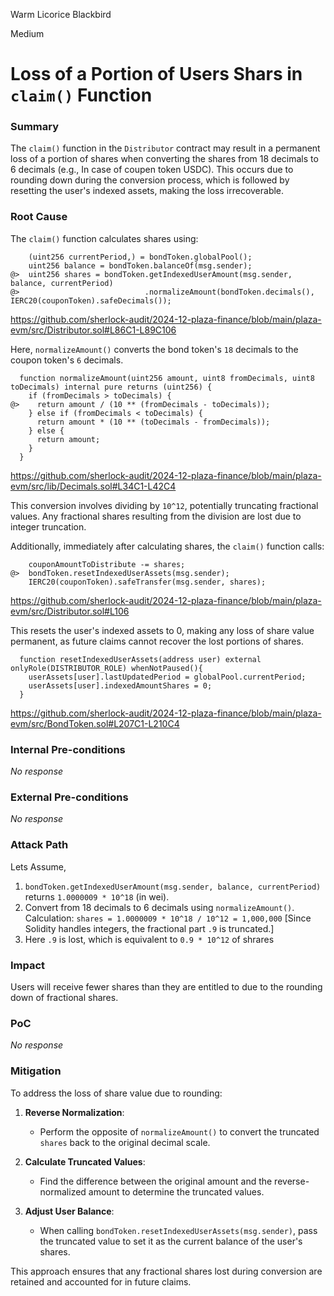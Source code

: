 Warm Licorice Blackbird

Medium

# Loss of a Portion of Users Shars in `claim()` Function

### Summary

The `claim()` function in the `Distributor` contract may result in a permanent loss of a portion of shares when converting the shares from 18 decimals to 6 decimals (e.g., In case of coupen token USDC). This occurs due to rounding down during the conversion process, which is followed by resetting the user's indexed assets, making the loss irrecoverable.





### Root Cause

The `claim()` function calculates shares using:

```solidity
    (uint256 currentPeriod,) = bondToken.globalPool();
    uint256 balance = bondToken.balanceOf(msg.sender);
@>  uint256 shares = bondToken.getIndexedUserAmount(msg.sender, balance, currentPeriod)
@>                            .normalizeAmount(bondToken.decimals(), IERC20(couponToken).safeDecimals());
```
https://github.com/sherlock-audit/2024-12-plaza-finance/blob/main/plaza-evm/src/Distributor.sol#L86C1-L89C106

Here, `normalizeAmount()` converts the bond token's `18` decimals to the coupon token's `6` decimals.

```solidity
  function normalizeAmount(uint256 amount, uint8 fromDecimals, uint8 toDecimals) internal pure returns (uint256) {
    if (fromDecimals > toDecimals) {
@>    return amount / (10 ** (fromDecimals - toDecimals));
    } else if (fromDecimals < toDecimals) {
      return amount * (10 ** (toDecimals - fromDecimals));
    } else {
      return amount;
    }
  }
```
https://github.com/sherlock-audit/2024-12-plaza-finance/blob/main/plaza-evm/src/lib/Decimals.sol#L34C1-L42C4

This conversion involves dividing by `10^12`, potentially truncating fractional values. Any fractional shares resulting from the division are lost due to integer truncation.

Additionally, immediately after calculating shares, the `claim()` function calls:

```solidity
    couponAmountToDistribute -= shares;    
@>  bondToken.resetIndexedUserAssets(msg.sender);
    IERC20(couponToken).safeTransfer(msg.sender, shares);
```
https://github.com/sherlock-audit/2024-12-plaza-finance/blob/main/plaza-evm/src/Distributor.sol#L106

This resets the user's indexed assets to 0, making any loss of share value permanent, as future claims cannot recover the lost portions of shares.

```solidity
  function resetIndexedUserAssets(address user) external onlyRole(DISTRIBUTOR_ROLE) whenNotPaused(){
    userAssets[user].lastUpdatedPeriod = globalPool.currentPeriod;
    userAssets[user].indexedAmountShares = 0;
  }
```
https://github.com/sherlock-audit/2024-12-plaza-finance/blob/main/plaza-evm/src/BondToken.sol#L207C1-L210C4

### Internal Pre-conditions

_No response_

### External Pre-conditions

_No response_

### Attack Path

Lets Assume, 

1. `bondToken.getIndexedUserAmount(msg.sender, balance, currentPeriod)` returns `1.0000009 * 10^18` (in wei).
2. Convert from 18 decimals to 6 decimals using `normalizeAmount()`.
   Calculation: 
     `shares = 1.0000009 * 10^18 / 10^12 = 1,000,000` [Since Solidity handles integers, the fractional part `.9` is truncated.]
3. Here `.9` is lost, which is equivalent to `0.9 * 10^12` of shrares




### Impact

Users will receive fewer shares than they are entitled to due to the rounding down of fractional shares.

### PoC

_No response_

### Mitigation

To address the loss of share value due to rounding:

1. **Reverse Normalization**:
   - Perform the opposite of `normalizeAmount()` to convert the truncated `shares` back to the original decimal scale.

2. **Calculate Truncated Values**:
   - Find the difference between the original amount and the reverse-normalized amount to determine the truncated values.

3. **Adjust User Balance**:
   - When calling `bondToken.resetIndexedUserAssets(msg.sender)`, pass the truncated value to set it as the current balance of the user's shares.

This approach ensures that any fractional shares lost during conversion are retained and accounted for in future claims.